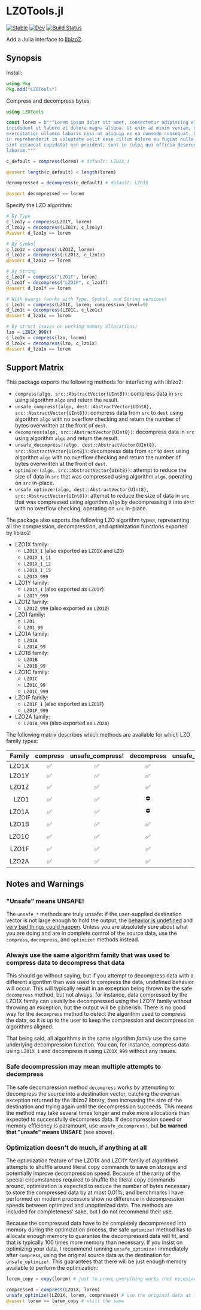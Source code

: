 # LZOTools.jl

[![Stable](https://img.shields.io/badge/docs-stable-blue.svg)](https://reallyasi9.github.io/LZOTools.jl/stable/)
[![Dev](https://img.shields.io/badge/docs-dev-blue.svg)](https://reallyasi9.github.io/LZOTools.jl/dev/)
[![Build Status](https://github.com/reallyasi9/LZOTools.jl/actions/workflows/CI.yml/badge.svg?branch=main)](https://github.com/reallyasi9/LZOTools.jl/actions/workflows/CI.yml?query=branch%3Amain)

Add a Julia interface to [liblzo2](https://www.oberhumer.com/opensource/lzo/).

## Synopsis

Install:

```julia
using Pkg
Pkg.add("LZOTools")
```

Compress and decompress bytes:

```julia
using LZOTools

const lorem = b"""Lorem ipsum dolor sit amet, consectetur adipiscing elit, sed do eiusmod tempor
incididunt ut labore et dolore magna aliqua. Ut enim ad minim veniam, quis nostrud
exercitation ullamco laboris nisi ut aliquip ex ea commodo consequat. Duis aute irure dolor
in reprehenderit in voluptate velit esse cillum dolore eu fugiat nulla pariatur. Excepteur
sint occaecat cupidatat non proident, sunt in culpa qui officia deserunt mollit anim id est
laborum."""

c_default = compress(lorem) # default: LZO1X_1

@assert length(c_default) < length(lorem)

decompressed = decompress(c_default) # default: LZO1X

@assert decompressed == lorem
```

Specify the LZO algorithm:

```julia
# By Type
c_lzo1y = compress(LZO1Y, lorem)
d_lzo1y = decompress(LZO1Y, c_lzo1y)
@assert d_lzo1y == lorem

# By Symbol
c_lzo1z = compress(:LZO1Z, lorem)
d_lzo1z = decompress(:LZO1Z, c_lzo1z)
@assert d_lzo1z == lorem

# By String
c_lzo1f = compress("LZO1F", lorem)
d_lzo1f = decompress("LZO1F", c_lzo1f)
@assert d_lzo1f == lorem

# With kwargs (works with Type, Symbol, and String versions)
c_lzo1c = compress(LZO1C, lorem; compression_level=9)
d_lzo1c = decompress(LZO1C, c_lzo1c)
@assert d_lzo1c == lorem

# By struct (saves on working memory allocations)
lzo = LZO1X_999()
c_lzo1x = compress(lzo, lorem)
d_lzo1x = decompress(lzo, c_lzo1x)
@assert d_lzo1x == lorem
```

## Support Matrix

This package exports the following methods for interfacing with liblzo2:

- `compress(algo, src::AbstractVector{UInt8})`: compress data in `src` using algorithm `algo` and return the result.
- `unsafe_compress!(algo, dest::AbstractVector{UInt8}, src::AbstractVector{UInt8})`: compress data from `src` to `dest` using algorithm `algo` with no overflow checking and return the number of bytes overwritten at the front of `dest`.
- `decompress(algo, src::AbstractVector{UInt8})`: decompress data in `src` using algorithm `algo` and return the result.
- `unsafe_decompress!(algo, dest::AbstractVector{UInt8}, src::AbstractVector{UInt8})`: decompress data from `scr` to `dest` using algorithm `algo` with no overflow checking and return the number of bytes overwritten at the front of `dest`.
- `optimize!(algo, src::AbstractVector{UInt8})`: attempt to reduce the size of data in `src` that was compressed using algorithm `algo`, operating on `src` in-place.
- `unsafe_optimze!(algo, dest::AbstractVector{UInt8}, src::AbstractVector{UInt8})`: attempt to reduce the size of data in `src` that was compressed using algorithm `algo` by decompressing it into `dest` with no overflow checking, operating on `src` in-place.

The package also exports the following LZO algorithm types, representing all the compression, decompression, and optimization functions exported by liblzo2:

- LZO1X family:
  - `LZO1X_1` (also exported as `LZO1X` and `LZO`)
  - `LZO1X_1_11`
  - `LZO1X_1_12`
  - `LZO1X_1_15`
  - `LZO1X_999`
- LZO1Y family:
  - `LZO1Y_1` (also exported as `LZO1Y`)
  - `LZO1Y_999`
- LZO1Z family:
  - `LZO1Z_999` (also exported as `LZO1Z`)
- LZO1 family:
  - `LZO1`
  - `LZO1_99`
- LZO1A family:
  - `LZO1A`
  - `LZO1A_99`
- LZO1B family:
  - `LZO1B`
  - `LZO1B_99`
- LZO1C family:
  - `LZO1C`
  - `LZO1C_99`
  - `LZO1C_999`
- LZO1F family:
  - `LZO1F_1` (also exported as `LZO1F`)
  - `LZO1F_999`
- LZO2A family:
  - `LZO1A_999` (also exported as `LZO2A`)

The following matrix describes which methods are available for which LZO family types:

| Family | compress | unsafe_compress! | decompress | unsafe_decompress! | optimize! | unsafe_optimize! |
|-------:|:--------:|:----------------:|:----------:|:------------------:|:---------:|:----------------:|
| LZO1X | ✅ | ✅ | ✅ | ✅ | ✅ | ✅ |
| LZO1Y | ✅ | ✅ | ✅ | ✅ | ✅ | ✅ |
| LZO1Z | ✅ | ✅ | ✅ | ✅ | ⛔ | ⛔ |
| LZO1 | ✅ | ✅ | ⛔ | ✅ | ⛔ | ⛔ |
| LZO1A | ✅ | ✅ | ⛔ | ✅ | ⛔ | ⛔ |
| LZO1B | ✅ | ✅ | ✅ | ✅ | ⛔ | ⛔ |
| LZO1C | ✅ | ✅ | ✅ | ✅ | ⛔ | ⛔ |
| LZO1F | ✅ | ✅ | ✅ | ✅ | ⛔ | ⛔ |
| LZO2A | ✅ | ✅ | ✅ | ✅ | ⛔ | ⛔ |

## Notes and Warnings

### "Unsafe" means UNSAFE!
The `unsafe_*` methods are truly unsafe: if the user-supplied destination vector is not large enough to hold the output, the [behavior is undefined](https://en.cppreference.com/w/c/language/behavior) and [very bad things could happen](https://devblogs.microsoft.com/oldnewthing/20140627-00/?p=633). Unless you are absolutely sure about what you are doing and are in complete control of the source data, use the `compress`, `decompress`, and `optimize!` methods instead.

### Always use the same algorithm family that was used to compress data to decompress that data
This should go without saying, but if you attempt to decompress data with a different algorithm than was used to compress the data, undefined behavior will occur. This will typically result in an exception being thrown by the safe `decompress` method, but not always: for instance, data compressed by the LZO1X family can usually be decompressed using the LZO1Y family without throwing an exception, but the output will be gibberish. There is no good way for the `decompress` method to detect the algorithm used to compress the data, so it is up to the user to keep the compression and decompression algorithms aligned.

That being said, all algorithms in the same algorithm _family_ use the same underlying decompression function. You can, for instance, compress data using `LZO1X_1` and decompress it using `LZO1X_999` without any issues.

### Safe decompression may mean multiple attempts to decompress
The safe decompression method `decompress` works by attempting to decompress the source into a destination vector, catching the overrun exception returned by the liblzo2 library, then increasing the size of the destination and trying again until the decompression succeeds. This means the method may take several times longer and make more allocations than expected to successfully decompress data. If decompression speed or memory efficiency is paramount, use `unsafe_decompress!`, but **be warned that "unsafe" means UNSAFE** (see above).

### Optimization doesn't do much, if anything at all
The optimization feature of the LZO1X and LZO1Y family of algorithms attempts to shuffle around literal copy commands to save on storage and potentially improve decompression speed. Because of the rarity of the special circumstances required to shuffle the literal copy commands around, optimization is expected to reduce the number of bytes necessary to store the compressed data by at most 0.01%, and benchmarks I have performed on modern processors show no difference in decompression speeds between optimized and unoptimized data. The methods are included for completeness' sake, but I do not recommend their use.

Because the compressed data have to be completely decompressed into memory during the optimization process, the safe `optimize!` method has to allocate enough memory to guarantee the decompressed data will fit, and that is typically 100 times more memory than necessary. If you insist on optimizing your data, I recommend running `unsafe_optimize!` immediately after `compress`, using the original source data as the destination for `unsafe_optimize!`. This guarantees that there will be just enough memory available to perform the optimization:

```julia
lorem_copy = copy(lorem) # just to prove everything works (not necessary in production)

compressed = compress(LZO1X, lorem)
unsafe_optimize!(LZO1X, lorem, compressed) # use the original data as the output location for the decompression
@assert lorem == lorem_copy # still the same
```